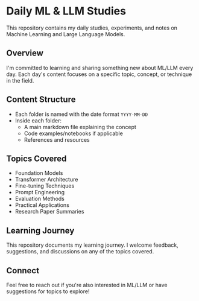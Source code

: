 # Daily ML & LLM Studies

This repository contains my daily studies, experiments, and notes on Machine Learning and Large Language Models.

## Overview

I'm committed to learning and sharing something new about ML/LLM every day. Each day's content focuses on a specific topic, concept, or technique in the field.

## Content Structure

- Each folder is named with the date format `YYYY-MM-DD`
- Inside each folder:
  - A main markdown file explaining the concept
  - Code examples/notebooks if applicable
  - References and resources

## Topics Covered

- Foundation Models
- Transformer Architecture
- Fine-tuning Techniques
- Prompt Engineering
- Evaluation Methods
- Practical Applications
- Research Paper Summaries

## Learning Journey

This repository documents my learning journey. I welcome feedback, suggestions, and discussions on any of the topics covered.

## Connect

Feel free to reach out if you're also interested in ML/LLM or have suggestions for topics to explore!